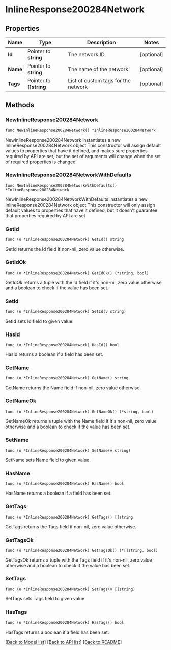 # InlineResponse200284Network

## Properties

Name | Type | Description | Notes
------------ | ------------- | ------------- | -------------
**Id** | Pointer to **string** | The network ID | [optional] 
**Name** | Pointer to **string** | The name of the network | [optional] 
**Tags** | Pointer to **[]string** | List of custom tags for the network | [optional] 

## Methods

### NewInlineResponse200284Network

`func NewInlineResponse200284Network() *InlineResponse200284Network`

NewInlineResponse200284Network instantiates a new InlineResponse200284Network object
This constructor will assign default values to properties that have it defined,
and makes sure properties required by API are set, but the set of arguments
will change when the set of required properties is changed

### NewInlineResponse200284NetworkWithDefaults

`func NewInlineResponse200284NetworkWithDefaults() *InlineResponse200284Network`

NewInlineResponse200284NetworkWithDefaults instantiates a new InlineResponse200284Network object
This constructor will only assign default values to properties that have it defined,
but it doesn't guarantee that properties required by API are set

### GetId

`func (o *InlineResponse200284Network) GetId() string`

GetId returns the Id field if non-nil, zero value otherwise.

### GetIdOk

`func (o *InlineResponse200284Network) GetIdOk() (*string, bool)`

GetIdOk returns a tuple with the Id field if it's non-nil, zero value otherwise
and a boolean to check if the value has been set.

### SetId

`func (o *InlineResponse200284Network) SetId(v string)`

SetId sets Id field to given value.

### HasId

`func (o *InlineResponse200284Network) HasId() bool`

HasId returns a boolean if a field has been set.

### GetName

`func (o *InlineResponse200284Network) GetName() string`

GetName returns the Name field if non-nil, zero value otherwise.

### GetNameOk

`func (o *InlineResponse200284Network) GetNameOk() (*string, bool)`

GetNameOk returns a tuple with the Name field if it's non-nil, zero value otherwise
and a boolean to check if the value has been set.

### SetName

`func (o *InlineResponse200284Network) SetName(v string)`

SetName sets Name field to given value.

### HasName

`func (o *InlineResponse200284Network) HasName() bool`

HasName returns a boolean if a field has been set.

### GetTags

`func (o *InlineResponse200284Network) GetTags() []string`

GetTags returns the Tags field if non-nil, zero value otherwise.

### GetTagsOk

`func (o *InlineResponse200284Network) GetTagsOk() (*[]string, bool)`

GetTagsOk returns a tuple with the Tags field if it's non-nil, zero value otherwise
and a boolean to check if the value has been set.

### SetTags

`func (o *InlineResponse200284Network) SetTags(v []string)`

SetTags sets Tags field to given value.

### HasTags

`func (o *InlineResponse200284Network) HasTags() bool`

HasTags returns a boolean if a field has been set.


[[Back to Model list]](../README.md#documentation-for-models) [[Back to API list]](../README.md#documentation-for-api-endpoints) [[Back to README]](../README.md)


